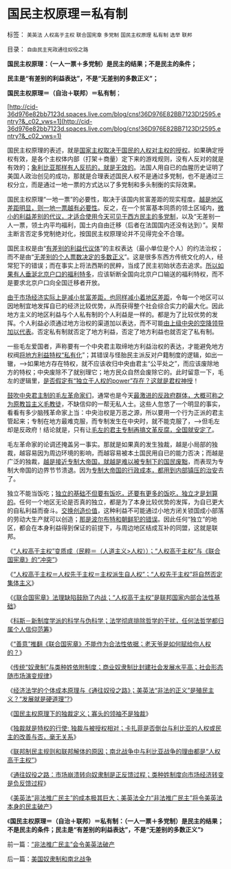 # 国民主权原理＝私有制

标签： `美英法` `人权高于主权` `联合国宪章` `多党制` `国民主权原理` `私有制` `选举` `联邦` 

目录： `自由民主宪政通往奴役之路`

**国民主权原理：（一人一票＋多党制）是民主的结果；不是民主的条件；**

**民主是“有差别的利益表达”，不是“无差别的多数正义”；**

**国民主权原理＝（自治＋联邦）＝私有制**；

[http://cid-36d976e82bb7123d.spaces.live.com/blog/cns!36D976E82BB7123D!2595.entry?&_c02_vws=1](http://cid-36d976e82bb7123d.spaces.live.com/blog/cns!36D976E82BB7123D!2595.entry?&_c02_vws=1)

国民主权原理的表述，就是[国家主权取决于国民的人权对主权的授权](../../../2011/3/26/人权高于主权＝人权先于主权＝主权源于人权.md)。如果确定授权有效，是各个主权体内部（打架＋商量）定下来的游戏规则，没有人反对的就是有效的；[象利比亚那样有人反抗的，就是无效的](../../../2011/3/20/美英法干涉的法理依据不足.md)。法国人用自已的血腥历史证明了美国人政治创见的成功，那就是合理表述国民人权不是通过多党制，也不是通过三权分立，而是通过一地一票的方式达以了多党制和多头制衡的实际效果。

国民主权原理“一地一票”的必要性，取决于该国内贫富差距的现实程度。[越是地区差距明显，则一地一票越有必要性](../../../2009/10/26/地区差别是户籍制度合理性的充分理由.md)。反之，在一个贫富基本同质的领土区域内，[微小的利益差别的代议，才适合使用今天可见于西方民主的多党制](../../../2009/9/11/让社会各界都有利益代言人平等博羿.md)，以及“无差别一人一票，领土内平均福利，国土内自由迁移（后者在法国国内还没有达到）”。吴帮主断言否定多党制绝对化，按国民主权原理论并不见得完全不合理。

国民主权是由“[有差别的利益代议体](../../../2009/10/26/允许一些地区先富起来.md)”的主权表达（最小单位是个人）的约法治权；而不是由“[无差别的个人票数决定的多数正义](http://hi.baidu.com/darthchn/blog/item/58b04e0295a3e1e208fa93f8.html?1301283933)”。这是很多东西方传统文化的人，经常犯下的错误；而在事实上将法西斯的民粹，当成了民主初始状态去追求。[所以如果有人垂涎北京户口的福利特多](../../../2009/9/2/反对户籍制度背后垂涎的是政策倾斜的利益输送.md)，应该斩断全国向北京户口输送的福利特权，而不是要求北京户口向全国迁移者开放。

[由于市场经济实际上是减小贫富差距，也同样减小着地区差距](../../../2009/11/24/为什么市场经济能消除贫富差距.md)，令每一个地区可以因地制宜地发挥自已的经济比较优势，从而获得整个社会综合实力的最大化。因此地方主义的地区利益与个人私有制的个人利益是一样的。都是为了比较优势的发挥。个人利益必须通过地方治权的渠道加以表达，而不可能[由上级中央的空降领导加以代表](../../../2010/12/14/采邑和皇权，阿克顿勋爵和国民主权原理.md)。否定私有制就否定了地方利益，否定了地方利益也就否定了私有制。

一些毛左爱国者，声称要有一个中央君主取缔地方利益治权的表达，才能避免地方权阀[将地方利益特权“私有化](../../../2009/7/21/混水便于摸鱼，特权等于产权.md)”；其错误与怪胎民主派反对户籍制度的逻辑，如出一辙，——>如果地方存在特权，就不应该收归中央由君主“公平处之”，而应该废除地方的特权；中央废除不了就别理它；地方民众自然会废除它的。此时留意一下，毛左的逻辑里，[是否假定有“独立于人权的power”存在？这就是君权神授](../../../2011/3/26/人权高于主权＝人权先于主权＝主权源于人权.md)！

[鼓吹中央君主制的毛左革命家们](../../../2011/2/7/大刀向着鬼子们的头上砍去！.md)，通常也是今天[最激进的反政府群体，大概可称之为原教旨主义毛教徒](../../../2010/12/12/不要一味指责政府.md)，不缺信仰的一帮无私人士。这些人忽悠了一个明显的事实，看看有多少脑残革命家上当：中央治权是万恶之源，所以要用一个行为正派的君主管起来；专制在地方最难克服，而专制发生在中央时，就不能克服了，——>但毛左却是反政府！结论就是，只有让[毛左的君主专制再搞文革反腐，全国就安定了](../../../2009/7/3/看看毛主席是怎样发动文革反腐的.md)。

毛左革命家的论调还掩盖另一事实。那就是如果真的发生独裁，越是小局部的独裁，越容易因为周边环境的影响，而越容易被本土国民用自已的能力否决；而越是广泛的独裁，[越是接近专制大帝国，就越是难以被专制下的国民废黜](../../../2010/5/26/东方大帝国为什么很容易被少数外族征服？.md)，而表现为专制大帝国的边界节节溃退。因为[专制大帝国的行政成本，都用到内部镇压的治安](../../../2009/10/1/主权分裂症的病因，处方和毒药.md)去了。

独立不能当饭吃；[独立的基础不但要有饭吃，还要有更多的饭吃，独立才是划算的](../../../2009/7/13/统一社会产生分离冲动的内在动力是什么？.md)。任何一个地区无论是否真的独立，都是为了本身比较优势的发挥，为自已更大的自私利益而奋斗。[交换创造价值](../../../2011/3/5/交换创造和平，生产制造战争.md)，这种利益不可能通过小地方闭关锁国成小部落的劳动大生产就可以创造；[那是波尔布特和朝鲜犯的错误](../../../2009/6/3/朝鲜是个天堂，衣食住行减肥死都免费.md)。因此任何“独立”的地区，都会在本身利益得到保证的前提下，与周边地区结成互补的同盟，这就是联邦。

《[“人权高于主权”变质成（民粹＝（人道主义>人权））；“人权高于主权”与《联合国宪章》的“冲突”](../../../2011/3/25/“人权高于主权”与《联合国宪章》的“冲突”.md)》

《[“人权高于主权＝人权先于主权＝主权派生自人权”；“人权先于主权”将自然否定集体主义](../../../2011/3/26/人权高于主权＝人权先于主权＝主权源于人权.md)》

《[《联合国宪章》法理缺陷鼓励了内战；“人权高于主权”是联邦国家内部合法性基础](../../../2011/3/26/《联合国宪章》法理缺陷鼓励了内战.md)》

《[科斯－新制度学派的科学与伪科学；法学彻底排除哲学的干扰，任何法哲学都归属个人信仰范筹](../../../2011/3/26/经济法学（法科学）和法哲学.md)》

《[“善意”推翻《联合国宪章》不能作为合法性依据；老天爷是如何赋给你人权的？](../../../2011/3/27/“善意”推翻《联合国宪章》将推翻联合国.md)》

《[传统“奴隶制”与类种姓依附制度；商业奴隶制比封建社会发展水平高；社会形态随市场演变规律](../../../2011/3/27/奴隶制是对市场崩溃的适应.md)》

《[经济法学的个体成本原理与《通往奴役之路》；美英法“非法的正义”是殖民主义？“发展就是硬道理”?](../../../2011/3/27/美英法殖民主义是《通往奴役之路》.md)》

《[国民主权原理下的独裁定义；寡头的领袖不是独裁](../../../2011/3/27/国民主权原理下的独裁和寡头们的领袖.md)》

《[独裁就是特权的行使;
独裁与被授权相对；卡扎菲是否倒台与利比亚的人权或民主的改善与否，毫无关系](../../../2011/3/28/后卡扎菲的利比亚能摆脱独裁的卡扎菲吗？.md)》

《[联邦制民主规则和联邦解体的原因；南北战争中与利比亚战争的理由都是“人权高于主权”](../../../2011/3/28/美国解体和联合国危机.md)》

《[通往奴役之路：市场崩溃转向奴隶制是正反馈过程；类种姓制度向市场经济转变是负反馈过程](../../../2011/3/28/市场崩溃通向奴役之路的正反馈.md)》

《[美英法“非法推广民主”的成本极其巨大；美英法全力“非法推广民主”将令美英法本身的民主破产](../../../2011/3/29/“非法推广民主”会令美英法破产.md)》

《**国民主权原理＝（自治＋联邦）＝私有制：（一人一票＋多党制）是民主的结果；不是民主的条件；民主是“有差别的利益表达”，不是“无差别的多数正义”**》

前一篇：[“非法推广民主”会令美英法破产](../../../2011/3/29/“非法推广民主”会令美英法破产.md)

后一篇：[美国奴隶制和南北战争](../../../2011/3/29/美国奴隶制和南北战争.md)